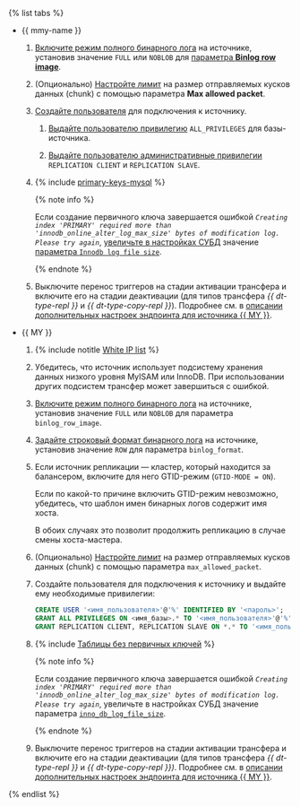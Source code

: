 {% list tabs %}

- {{ mmy-name }}
    
    1. [Включите режим полного бинарного лога](../../../../managed-mysql/operations/update.md#change-mysql-config) на источнике, установив значение `FULL` или `NOBLOB` для [параметра **Binlog row image**](https://dev.mysql.com/doc/refman/5.7/en/replication-options-binary-log.html#sysvar_binlog_row_image).
    
    1. (Опционально) [Настройте лимит](../../../../managed-mysql/operations/update.md#change-mysql-config) на размер отправляемых кусков данных (chunk) с помощью параметра **Max allowed packet**.
    
    1. [Создайте пользователя](../../../../managed-mysql/operations/cluster-users.md#adduser) для подключения к источнику.
        
        1. [Выдайте пользователю привилегию](../../../../managed-mysql/operations/grant.md#grant-privilege) `ALL_PRIVILEGES` для базы-источника.
        
        1. [Выдайте пользователю административные привилегии](../../../../managed-mysql/concepts/settings-list#setting-administrative-privileges) `REPLICATION CLIENT` и `REPLICATION SLAVE`.
    
    1. {% include [primary-keys-mysql](../../primary-keys-mysql.md) %}
    
       {% note info %}
    
       Если создание первичного ключа завершается ошибкой _`Creating index 'PRIMARY' required more than 'innodb_online_alter_log_max_size' bytes of modification log. Please try again`_, [увеличьте в настройках СУБД](../../../../managed-mysql/operations/update.md#change-mysql-config) значение [параметра `Innodb log file size`](https://dev.mysql.com/doc/refman/8.0/en/innodb-parameters.html#sysvar_innodb_log_file_size).
    
       {% endnote %}
    
    1. Выключите перенос триггеров на стадии активации трансфера и включите его на стадии деактивации (для типов трансфера _{{ dt-type-repl }}_ и _{{ dt-type-copy-repl }}_). Подробнее см. в [описании дополнительных настроек эндпоинта для источника {{ MY }}](../../../../data-transfer/operations/endpoint/source/mysql.md#additional-settings).

- {{ MY }}
    
    1. {% include notitle [White IP list](../../configure-white-ip.md) %}
    
    1. Убедитесь, что источник использует подсистему хранения данных низкого уровня MyISAM или InnoDB. При использовании других подсистем трансфер может завершиться с ошибкой.
    
    1. [Включите режим полного бинарного лога](https://dev.mysql.com/doc/refman/8.0/en/replication-options-binary-log.html#sysvar_binlog_row_image) на источнике, установив значение `FULL` или `NOBLOB` для параметра `binlog_row_image`.
    
    1. [Задайте строковый формат бинарного лога](https://dev.mysql.com/doc/refman/5.7/en/replication-options-binary-log.html#sysvar_binlog_format) на источнике, установив значение `ROW` для параметра `binlog_format`.
    
    1. Если источник репликации — кластер, который находится за балансером, включите для него GTID-режим (`GTID-MODE = ON`).
    
       Если по какой-то причине включить GTID-режим невозможно, убедитесь, что шаблон имен бинарных логов содержит имя хоста.
    
       В обоих случаях это позволит продолжить репликацию в случае смены хоста-мастера.
    
    1. (Опционально) [Настройте лимит](https://dev.mysql.com/doc/refman/8.0/en/server-system-variables.html#sysvar_max_allowed_packet) на размер отправляемых кусков данных (chunk) с помощью параметра `max_allowed_packet`.
    
    1. Создайте пользователя для подключения к источнику и выдайте ему необходимые привилегии:
    
        ```sql
        CREATE USER '<имя_пользователя>'@'%' IDENTIFIED BY '<пароль>';
        GRANT ALL PRIVILEGES ON <имя_базы>.* TO '<имя_пользователя>'@'%';
        GRANT REPLICATION CLIENT, REPLICATION SLAVE ON *.* TO '<имя_пользователя>'@'%';
        ```
    
    1. {% include [Таблицы без первичных ключей](../../primary-keys-mysql.md) %}
    
       {% note info %}
    
       Если создание первичного ключа завершается ошибкой _`Creating index 'PRIMARY' required more than 'innodb_online_alter_log_max_size' bytes of modification log. Please try again`_, увеличьте в настройках СУБД значение параметра [`inno_db_log_file_size`](https://dev.mysql.com/doc/refman/8.0/en/innodb-parameters.html#sysvar_innodb_log_file_size).
    
       {% endnote %}
    
    1. Выключите перенос триггеров на стадии активации трансфера и включите его на стадии деактивации (для типов трансфера _{{ dt-type-repl }}_ и _{{ dt-type-copy-repl }})_. Подробнее см. в [описании дополнительных настроек эндпоинта для источника {{ MY }}](../../../../data-transfer/operations/endpoint/source/mysql.md#additional-settings).

{% endlist %}
